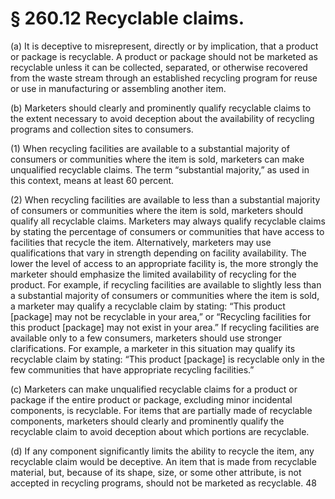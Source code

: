 # § 260.12   Recyclable claims.

(a) It is deceptive to misrepresent, directly or by implication, that a product or package is recyclable. A product or package should not be marketed as recyclable unless it can be collected, separated, or otherwise recovered from the waste stream through an established recycling program for reuse or use in manufacturing or assembling another item.


(b) Marketers should clearly and prominently qualify recyclable claims to the extent necessary to avoid deception about the availability of recycling programs and collection sites to consumers.


(1) When recycling facilities are available to a substantial majority of consumers or communities where the item is sold, marketers can make unqualified recyclable claims. The term “substantial majority,” as used in this context, means at least 60 percent.


(2) When recycling facilities are available to less than a substantial majority of consumers or communities where the item is sold, marketers should qualify all recyclable claims. Marketers may always qualify recyclable claims by stating the percentage of consumers or communities that have access to facilities that recycle the item. Alternatively, marketers may use qualifications that vary in strength depending on facility availability. The lower the level of access to an appropriate facility is, the more strongly the marketer should emphasize the limited availability of recycling for the product. For example, if recycling facilities are available to slightly less than a substantial majority of consumers or communities where the item is sold, a marketer may qualify a recyclable claim by stating: “This product [package] may not be recyclable in your area,” or “Recycling facilities for this product [package] may not exist in your area.” If recycling facilities are available only to a few consumers, marketers should use stronger clarifications. For example, a marketer in this situation may qualify its recyclable claim by stating: “This product [package] is recyclable only in the few communities that have appropriate recycling facilities.”


(c) Marketers can make unqualified recyclable claims for a product or package if the entire product or package, excluding minor incidental components, is recyclable. For items that are partially made of recyclable components, marketers should clearly and prominently qualify the recyclable claim to avoid deception about which portions are recyclable.


(d) If any component significantly limits the ability to recycle the item, any recyclable claim would be deceptive. An item that is made from recyclable material, but, because of its shape, size, or some other attribute, is not accepted in recycling programs, should not be marketed as recyclable.
48

